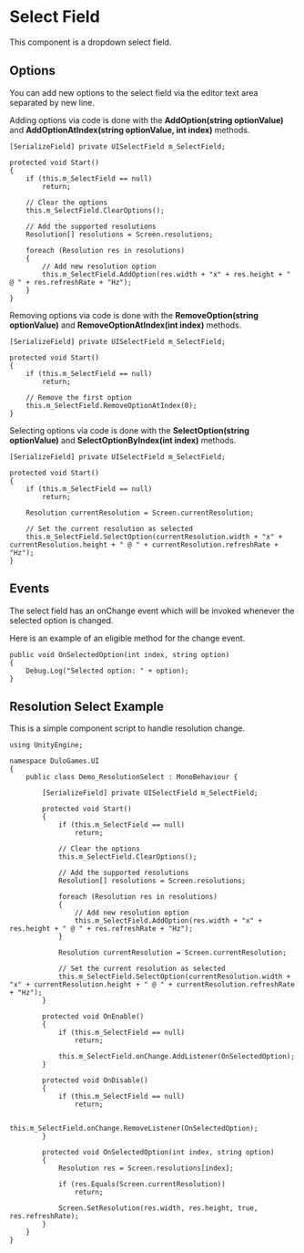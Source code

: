 # Select Field
This component is a dropdown select field.

## Options
You can add new options to the select field via the editor text area separated by new line.

Adding options via code is done with the **AddOption(string optionValue)** and **AddOptionAtIndex(string optionValue, int index)** methods.

```
[SerializeField] private UISelectField m_SelectField;

protected void Start()
{
    if (this.m_SelectField == null)
        return;

    // Clear the options
    this.m_SelectField.ClearOptions();

    // Add the supported resolutions
    Resolution[] resolutions = Screen.resolutions;

    foreach (Resolution res in resolutions)
    {
        // Add new resolution option
        this.m_SelectField.AddOption(res.width + "x" + res.height + " @ " + res.refreshRate + "Hz");
    }
}
```

Removing options via code is done with the **RemoveOption(string optionValue)** and **RemoveOptionAtIndex(int index)** methods.

```
[SerializeField] private UISelectField m_SelectField;

protected void Start()
{
    if (this.m_SelectField == null)
        return;

    // Remove the first option
    this.m_SelectField.RemoveOptionAtIndex(0);
}
```

Selecting options via code is done with the **SelectOption(string optionValue)** and **SelectOptionByIndex(int index)** methods.

```
[SerializeField] private UISelectField m_SelectField;

protected void Start()
{
    if (this.m_SelectField == null)
        return;

    Resolution currentResolution = Screen.currentResolution;

    // Set the current resolution as selected
    this.m_SelectField.SelectOption(currentResolution.width + "x" + currentResolution.height + " @ " + currentResolution.refreshRate + "Hz");
}
```

## Events
The select field has an onChange event which will be invoked whenever the selected option is changed.

Here is an example of an eligible method for the change event.

```
public void OnSelectedOption(int index, string option)
{
    Debug.Log("Selected option: " + option);
}
```

## Resolution Select Example
This is a simple component script to handle resolution change.

```
using UnityEngine;

namespace DuloGames.UI
{
    public class Demo_ResolutionSelect : MonoBehaviour {

        [SerializeField] private UISelectField m_SelectField;

        protected void Start()
        {
            if (this.m_SelectField == null)
                return;

            // Clear the options
            this.m_SelectField.ClearOptions();
            
            // Add the supported resolutions
            Resolution[] resolutions = Screen.resolutions;

            foreach (Resolution res in resolutions)
            {
                // Add new resolution option
                this.m_SelectField.AddOption(res.width + "x" + res.height + " @ " + res.refreshRate + "Hz");
            }

            Resolution currentResolution = Screen.currentResolution;

            // Set the current resolution as selected
            this.m_SelectField.SelectOption(currentResolution.width + "x" + currentResolution.height + " @ " + currentResolution.refreshRate + "Hz");
        }

        protected void OnEnable()
        {
            if (this.m_SelectField == null)
                return;

            this.m_SelectField.onChange.AddListener(OnSelectedOption);
        }

        protected void OnDisable()
        {
            if (this.m_SelectField == null)
                return;

            this.m_SelectField.onChange.RemoveListener(OnSelectedOption);
        }

        protected void OnSelectedOption(int index, string option)
        {
            Resolution res = Screen.resolutions[index];

            if (res.Equals(Screen.currentResolution))
                return;

            Screen.SetResolution(res.width, res.height, true, res.refreshRate);
        }
    }
}
```
